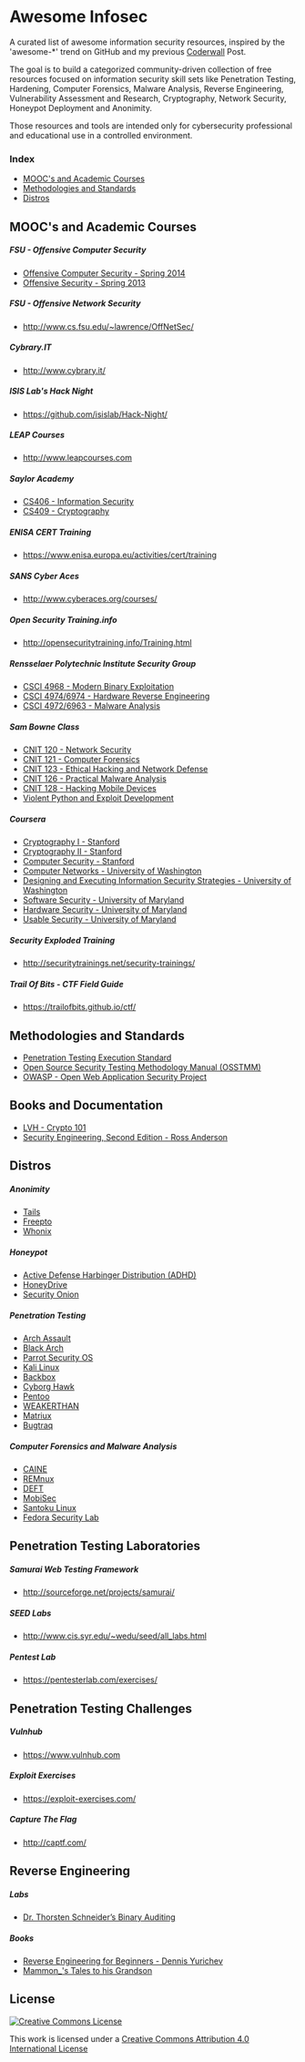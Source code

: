 Awesome Infosec
===============

A curated list of awesome information security resources, inspired by the 'awesome-*' trend on GitHub and my previous [Coderwall](https://coderwall.com/p/sr1olq/information-security-open-courses-documentation) Post.

The goal is to build a categorized community-driven collection of free resources focused on information security skill sets like Penetration Testing, Hardening, Computer Forensics, Malware Analysis, Reverse Engineering, Vulnerability Assessment and Research, Cryptography, Network Security, Honeypot Deployment and Anonimity.

Those resources and tools are intended only for cybersecurity professional and educational use in a controlled environment.

### Index
* [MOOC's and Academic Courses](#mooc's-and-academic-courses)
* [Methodologies and Standards](#methodologies-and-standards)
* [Distros](#distros)

MOOC's and Academic Courses
---------------------------

##### FSU - Offensive Computer Security

   * [Offensive Computer Security - Spring 2014](http://www.cs.fsu.edu/~redwood/OffensiveComputerSecurity)
   * [Offensive Security - Spring 2013](http://www.cs.fsu.edu/~redwood/OffensiveSecurity)

##### FSU - Offensive Network Security
   * http://www.cs.fsu.edu/~lawrence/OffNetSec/

##### Cybrary.IT
   * http://www.cybrary.it/

##### ISIS Lab's Hack Night
   * https://github.com/isislab/Hack-Night/

##### LEAP Courses
   * http://www.leapcourses.com

##### Saylor Academy
   * [CS406 - Information Security](https://learn.saylor.org/course/cs406)
   * [CS409 - Cryptography](http://saylor.org/courses/cs409/)

#####  ENISA CERT Training
   * https://www.enisa.europa.eu/activities/cert/training

##### SANS Cyber Aces
   * http://www.cyberaces.org/courses/

##### Open Security Training.info
   * http://opensecuritytraining.info/Training.html

##### Rensselaer Polytechnic Institute Security Group
   * [CSCI 4968 - Modern Binary Exploitation](http://security.cs.rpi.edu/courses/binexp-spring2015/)
   * [CSCI 4974/6974 - Hardware Reverse Engineering](http://security.cs.rpi.edu/courses/hwre-spring2014/)
   * [CSCI 4972/6963 - Malware Analysis](http://security.cs.rpi.edu/courses/malware-spring2013/)

#####  Sam Bowne Class
   * [CNIT 120 - Network Security](https://samsclass.info/120/120_S15.shtml)
   * [CNIT 121 - Computer Forensics](https://samsclass.info/121/121_S15.shtml)
   * [CNIT 123 - Ethical Hacking and Network Defense](https://samsclass.info/123/123_S15.shtml)
   * [CNIT 126 - Practical Malware Analysis](https://samsclass.info/126/126_F14.shtml)
   * [CNIT 128 - Hacking Mobile Devices](https://samsclass.info/128/128_S15.shtml)
   * [Violent Python and Exploit Development](https://samsclass.info/127/127_WWC_2014.shtml)

#####  Coursera
   * [Cryptography I - Stanford](https://www.coursera.org/course/crypto)
   * [Cryptography II - Stanford](https://www.coursera.org/course/crypto2)
   * [Computer Security - Stanford](https://www.coursera.org/course/security)
   * [Computer Networks - University of Washington](https://www.coursera.org/course/comnetworks)
   * [Designing and Executing Information Security Strategies - University of Washington](https://www.coursera.org/course/infosec)
   * [Software Security - University of Maryland](https://www.coursera.org/course/softwaresec)
   * [Hardware Security - University of Maryland](https://www.coursera.org/course/hardwaresec)
   * [Usable Security - University of Maryland](https://www.coursera.org/course/usablesec)

##### Security Exploded Training
   * http://securitytrainings.net/security-trainings/

##### Trail Of Bits - CTF Field Guide
   * https://trailofbits.github.io/ctf/

Methodologies and Standards
---------------------------

   * [Penetration Testing Execution Standard](http://www.pentest-standard.org/index.php/Main_Page)
   * [Open Source Security Testing Methodology Manual (OSSTMM)](http://www.isecom.org/research/osstmm.html)
   * [OWASP - Open Web Application Security Project](https://www.owasp.org/index.php)

Books and Documentation
-----------------------

   * [LVH - Crypto 101](https://www.crypto101.io/)
   * [Security Engineering, Second Edition - Ross Anderson](http://www.cl.cam.ac.uk/~rja14/book.html)

Distros
-------

##### Anonimity
   * [Tails](https://tails.boum.org/)
   * [Freepto](http://www.freepto.mx/en/)
   * [Whonix](https://www.whonix.org/)

##### Honeypot
   * [Active Defense Harbinger Distribution (ADHD)](http://sourceforge.net/projects/adhd)
   * [HoneyDrive](http://sourceforge.net/projects/honeydrive)
   * [Security Onion](http://sourceforge.net/projects/security-onion)

##### Penetration Testing
   * [Arch Assault](https://archassault.org/)
   * [Black Arch](http://blackarch.org/)
   * [Parrot Security OS](http://www.parrotsec.org/)
   * [Kali Linux](https://www.kali.org/)
   * [Backbox](http://www.backbox.org/)
   * [Cyborg Hawk](http://cyborg.ztrela.com/)
   * [Pentoo](http://www.pentoo.ch/)
   * [WEAKERTHAN](http://www.weaknetlabs.com/p/weakerthan-linux-6.html)
   * [Matriux](http://sourceforge.net/projects/matriux/files/?source=navbar)
   * [Bugtraq](http://bugtraq-team.com/)

##### Computer Forensics and Malware Analysis
   * [CAINE](http://www.caine-live.net/index.html)
   * [REMnux](https://remnux.org/)
   * [DEFT](http://www.deftlinux.net/)
   * [MobiSec](http://sourceforge.net/projects/mobisec/)
   * [Santoku Linux](https://santoku-linux.com/)
   * [Fedora Security Lab](https://labs.fedoraproject.org/en/security/)


Penetration Testing Laboratories
--------------------------------

##### Samurai Web Testing Framework
   * http://sourceforge.net/projects/samurai/

##### SEED Labs
   * http://www.cis.syr.edu/~wedu/seed/all_labs.html

##### Pentest Lab
   * https://pentesterlab.com/exercises/

Penetration Testing Challenges
------------------------------

##### Vulnhub
   * https://www.vulnhub.com

##### Exploit Exercises
   * https://exploit-exercises.com/

##### Capture The Flag
   * http://captf.com/

Reverse Engineering
-------------------

##### Labs
   * [Dr. Thorsten Schneider’s Binary Auditing](http://www.binary-auditing.com/)

##### Books
   * [Reverse Engineering for Beginners - Dennis Yurichev](http://beginners.re/)
   * [Mammon_'s Tales to his Grandson](https://mammon.github.io/tales/)


License
-------

[![Creative Commons License](http://i.creativecommons.org/l/by/4.0/88x31.png)](http://creativecommons.org/licenses/by/4.0/)

This work is licensed under a [Creative Commons Attribution 4.0 International License](http://creativecommons.org/licenses/by/4.0/)
